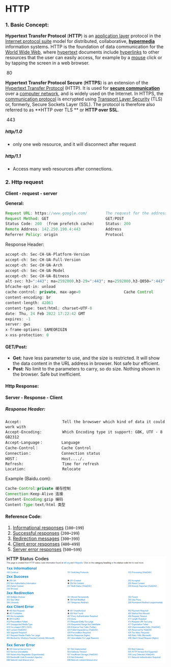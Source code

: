 # HTTP

### 1. Basic Concept:

**Hypertext Transfer Protocol** (**HTTP**) is an [application layer](https://en.wikipedia.org/wiki/Application_layer) protocol in the [Internet protocol suite](https://en.wikipedia.org/wiki/Internet_protocol_suite) model for distributed, collaborative, **[hypermedia](https://en.wikipedia.org/wiki/Hypermedia)** information systems. HTTP is the foundation of data communication for the [World Wide Web](https://en.wikipedia.org/wiki/World_Wide_Web), where [hypertext](https://en.wikipedia.org/wiki/Hypertext) documents include [hyperlinks](https://en.wikipedia.org/wiki/Hyperlink) to other resources that the user can easily access, for example by a [mouse](https://en.wikipedia.org/wiki/Computer_mouse) click or by tapping the screen in a web browser.

​	80

**Hypertext Transfer Protocol Secure** (**HTTPS**) is an extension of the [Hypertext Transfer Protocol](https://en.wikipedia.org/wiki/Hypertext_Transfer_Protocol) (HTTP). It is used for [**secure communication**](https://en.wikipedia.org/wiki/Secure_communications) over a [computer network](https://en.wikipedia.org/wiki/Computer_network), and is widely used on the Internet. In HTTPS, the [communication protocol](https://en.wikipedia.org/wiki/Communication_protocol) is encrypted using [Transport Layer Security](https://en.wikipedia.org/wiki/Transport_Layer_Security) (TLS) or, formerly, Secure Sockets Layer (SSL). The protocol is therefore also referred to as **HTTP over TLS ** or **HTTP over SSL**.

​	443



##### http/1.0

- only one web resource, and it will disconnect after request

##### http/1.1

- Access many web resources after connections.



### 2. Http request

**Client - request - server**

**General:**

```java
Request URL: https://www.google.com/    	The request for the address
Request Method: GET    						GET/POST
Status Code: 200  (from prefetch cache)		Status: 200
Remote Address: 142.250.190.4:443			Address
Referrer Policy: origin						Protocol
```

Response Header:

```java
accept-ch: Sec-CH-UA-Platform-Version
accept-ch: Sec-CH-UA-Full-Version
accept-ch: Sec-CH-UA-Arch
accept-ch: Sec-CH-UA-Model
accept-ch: Sec-CH-UA-Bitness
alt-svc: h3=":443"; ma=2592000,h3-29=":443"; ma=2592000,h3-Q050=":443"; ma=2592000,h3-Q046=":443"; ma=2592000,h3-Q043=":443"; ma=2592000,quic=":443"; ma=2592000; v="46,43"
bfcache-opt-in: unload
cache-control: private, max-age=0     				Cache Control
content-encoding: br
content-length: 42061
content-type: text/html; charset=UTF-8
date: Thu, 24 Feb 2022 17:22:42 GMT
expires: -1
server: gws
x-frame-options: SAMEORIGIN
x-xss-protection: 0
```



#### GET/Post:

- **Get**: have less parameter to use, and the size is restricted. It will show the data content in the URL address in browser. Not safe bur efficient.
- **Post**: No limit to the parameters to carry, so do size. Nothing shown in the browser. Safe but inefficient.  



#### Http Response:

**Server - Response - Client**



##### Response Header:

```
Accept:   				 Tell the browswer which kind of data it could work with
Accept-Encoding: 		 Which Encoding type it support: GBK, UTF - 8  GB2312
Accept-Language：		Language
Cache-Control：			Cache Control
Connection：				Connection status
HOST：					Host..../.
Refresh:				 Time for refresh
Location:				 Relocate
```

Example (Baidu.com):

```java
Cache-Control:private 缓存控制
Connection:Keep-Alive 连接
Content-Encoding:gzip 编码
Content-Type:text/html 类型
```



#### Reference Code:

1. [Informational responses](https://developer.mozilla.org/en-US/docs/Web/HTTP/Status#information_responses) (`100`–`199`)
2. [Successful responses](https://developer.mozilla.org/en-US/docs/Web/HTTP/Status#successful_responses) (`200`–`299`)
3. [Redirection messages](https://developer.mozilla.org/en-US/docs/Web/HTTP/Status#redirection_messages) (`300`–`399`)
4. [Client error responses](https://developer.mozilla.org/en-US/docs/Web/HTTP/Status#client_error_responses) (`400`–`499`)
5. [Server error responses](https://developer.mozilla.org/en-US/docs/Web/HTTP/Status#server_error_responses) (`500`–`599`)

![image-20220224114303016](\http_status_code.png)





